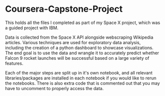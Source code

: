 # Coursera-Capstone-Project
This holds all the files I completed as part of my Space X project, which was a guided project with IBM.

Data is collected from the Space X API alongside webscraping Wikipedia articles. Various techniques are used for exploratory data analysis, including the creation of a python dashboard to showcase visualizations. The end goal is to use the data and wrangle it to accurately predict whether Falcon 9 rocket launches will be successful based on a large variety of features.

Each of the major steps are split up in it's own notebook, and all relevant libraries/packages are installed in each notebook if you would like to rerun the notebooks. There is also extra code that is commented out that you may have to uncomment to properly access the data.


